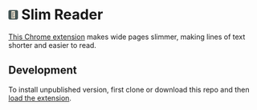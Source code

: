 # <img src="icon.png" /> Slim Reader

[This Chrome extension](https://chrome.google.com/webstore/detail/slim-reader/fdfbgiifehgeemhgndahkecfbomaelli) makes wide pages slimmer, making lines of text shorter and easier to read.

## Development

To install unpublished version, first clone or download this repo and then [load the extension](http://developer.chrome.com/extensions/getstarted#unpacked).
